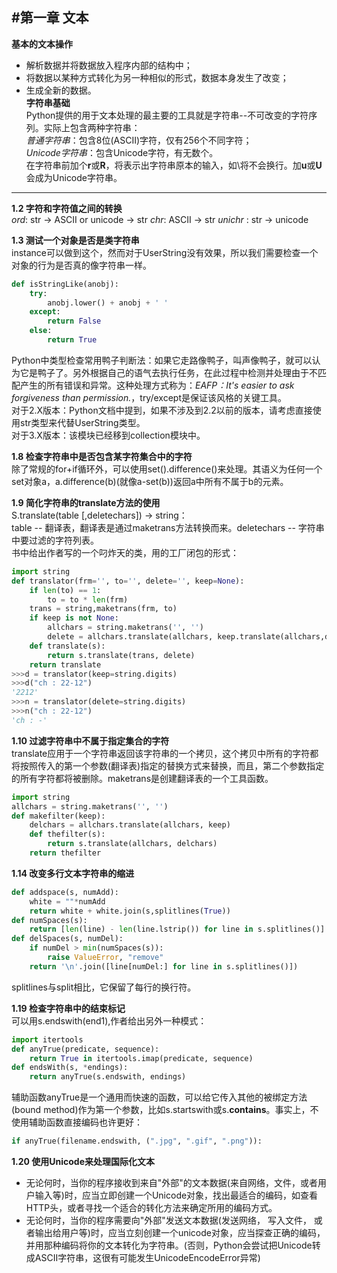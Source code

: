 #第一章 文本
---
**基本的文本操作**<br/>
- 解析数据并将数据放入程序内部的结构中；<br/>
- 将数据以某种方式转化为另一种相似的形式，数据本身发生了改变；<br/>
- 生成全新的数据。<br/>
**字符串基础**<br/>
Python提供的用于文本处理的最主要的工具就是字符串--不可改变的字符序列。实际上包含两种字符串：<br/>
*普通字符串*：包含8位(ASCII)字符，仅有256个不同字符；<br/>
*Unicode字符串*：包含Unicode字符，有无数个。<br/>
在字符串前加个**r**或**R**，将表示出字符串原本的输入，如\将不会换行。加**u**或**U**会成为Unicode字符串。<br/>
---
**1.2 字符和字符值之间的转换**<br/>
*ord*: str -> ASCII or unicode -> str  *chr*: ASCII -> str  *unichr* : str -> unicode<br/>

**1.3 测试一个对象是否是类字符串**<br/>
instance可以做到这个，然而对于UserString没有效果，所以我们需要检查一个对象的行为是否真的像字符串一样。<br/>
```python
def isStringLike(anobj):
    try:
        anobj.lower() + anobj + ' '
    except:
        return False
    else:
        return True 
```
Python中类型检查常用鸭子判断法：如果它走路像鸭子，叫声像鸭子，就可以认为它是鸭子了。另外根据自己的语气去执行任务，在此过程中检测并处理由于不匹配产生的所有错误和异常。这种处理方式称为：*EAFP：It's easier to ask forgiveness than permission.*，try/except是保证该风格的关键工具。<br/>
对于2.X版本：Python文档中提到，如果不涉及到2.2以前的版本，请考虑直接使用str类型来代替UserString类型。<br/>
对于3.X版本：该模块已经移到collection模块中。 <br/>

**1.8 检查字符串中是否包含某字符集合中的字符**<br/>
除了常规的for+if循环外，可以使用set().difference()来处理。其语义为任何一个set对象a，a.difference(b)(就像a-set(b))返回a中所有不属于b的元素。<br/>

**1.9 简化字符串的translate方法的使用**<br/>
S.translate(table [,deletechars]) -> string：<br/>
table -- 翻译表，翻译表是通过maketrans方法转换而来。deletechars -- 字符串中要过滤的字符列表。<br/>
书中给出作者写的一个叼炸天的类，用的工厂闭包的形式：
```python
import string
def translator(frm='', to='', delete='', keep=None):
    if len(to) == 1:
        to = to * len(frm)
    trans = string,maketrans(frm, to)
    if keep is not None:
        allchars = string.maketrans('', '')
        delete = allchars.translate(allchars, keep.translate(allchars,delete))
    def translate(s):
        return s.translate(trans, delete)
    return translate 
>>>d = translator(keep=string.digits)
>>>d("ch : 22-12")
'2212'
>>>n = translator(delete=string.digits)
>>>n("ch : 22-12")
'ch : -'
```

**1.10 过滤字符串中不属于指定集合的字符**<br/>
translate应用于一个字符串返回该字符串的一个拷贝，这个拷贝中所有的字符都将按照传入的第一个参数(翻译表)指定的替换方式来替换，而且，第二个参数指定的所有字符都将被删除。maketrans是创建翻译表的一个工具函数。<br/>
```python
import string
allchars = string.maketrans('', '')
def makefilter(keep):
    delchars = allchars.translate(allchars, keep)
    def thefilter(s):
        return s.translate(allchars, delchars)
    return thefilter 
```

**1.14 改变多行文本字符串的缩进**<br/>
```python
def addspace(s, numAdd):
    white = ""*numAdd
    return white + white.join(s,splitlines(True))
def numSpaces(s):
    return [len(line) - len(line.lstrip()) for line in s.splitlines()]
def delSpaces(s, numDel):
    if numDel > min(numSpaces(s)):
        raise ValueError, "remove"
    return '\n'.join([line[numDel:] for line in s.splitlines()])
```
splitlines与split相比，它保留了每行的换行符。<br/>

**1.19 检查字符串中的结束标记**<br/>
可以用s.endswith(end1),作者给出另外一种模式：<br/>
```python
import itertools
def anyTrue(predicate, sequence):
    return True in itertools.imap(predicate, sequence)
def endsWith(s, *endings):
    return anyTrue(s.endswith, endings)
```
辅助函数anyTrue是一个通用而快速的函数，可以给它传入其他的被绑定方法(bound method)作为第一个参数，比如s.startswith或s.__contains__。事实上，不使用辅助函数直接编码也许更好：<br/>
```python
if anyTrue(filename.endswith, (".jpg", ".gif", ".png")):
```

**1.20 使用Unicode来处理国际化文本**<br/>
- 无论何时，当你的程序接收到来自"外部"的文本数据(来自网络，文件，或者用户输入等)时，应当立即创建一个Unicode对象，找出最适合的编码，如查看HTTP头，或者寻找一个适合的转化方法来确定所用的编码方式。<br/>
- 无论何时，当你的程序需要向"外部"发送文本数据(发送网络， 写入文件， 或者输出给用户等)时，应当立刻创建一个unicode对象，应当探查正确的编码，并用那种编码将你的文本转化为字符串。(否则，Python会尝试把Unicode转成ASCII字符串，这很有可能发生UnicodeEncodeError异常)<br/>


